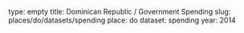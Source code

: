 type: empty
title: Dominican Republic / Government Spending
slug: places/do/datasets/spending
place: do
dataset: spending
year: 2014

